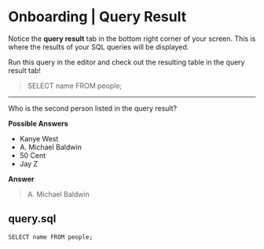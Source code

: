 # Onboarding | Query Result

Notice the **query result** tab in the bottom right corner of your screen. This is where the results of your SQL queries will be displayed.

Run this query in the editor and check out the resulting table in the query result tab!

> SELECT name FROM people;

<hr>

Who is the second person listed in the query result?

**Possible Answers**
* Kanye West
* A. Michael Baldwin
* 50 Cent
* Jay Z

**Answer**
> A. Michael Baldwin

## query.sql
```
SELECT name FROM people;
```